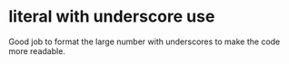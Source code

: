 # literal with underscore use

Good job to format the large number with underscores to make the code more readable.
